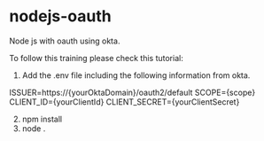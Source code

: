 # nodejs-oauth
Node js with oauth using okta.

To follow this training please check this tutorial: 

1. Add the .env file including the following information from okta.

ISSUER=https://{yourOktaDomain}/oauth2/default
SCOPE={scope}
CLIENT_ID={yourClientId}
CLIENT_SECRET={yourClientSecret}

2. npm install
3. node .

